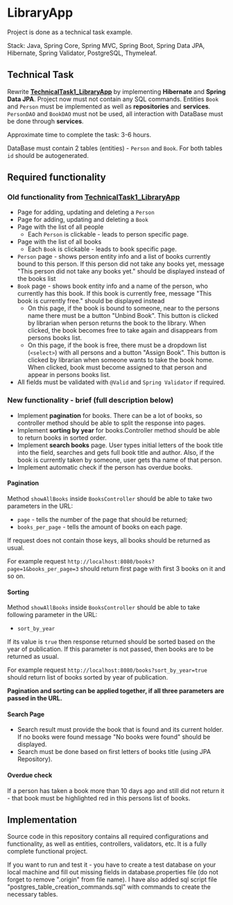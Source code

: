 # LibraryApp

Project is done as a technical task example.

Stack: Java, Spring Core, Spring MVC, Spring Boot, Spring Data JPA, 
Hibernate, Spring Validator, PostgreSQL, Thymeleaf.

## Technical Task

Rewrite [**TechnicalTask1_LibraryApp**](https://github.com/IliaMalafeev/Spring_TechnicalTask1_LibraryApp)
by implementing **Hibernate** and **Spring Data JPA**. Project now must not contain any SQL commands.
Entities `Book` and `Person` must be implemented as well as **repositories** and **services**. 
`PersonDAO` and `BookDAO` must not be used, all interaction with DataBase must be done through **services**.

Approximate time to complete the task: 3-6 hours.

DataBase must contain 2 tables (entities) - `Person` and `Book`.
For both tables `id` should be autogenerated.

## Required functionality

### Old functionality from [**TechnicalTask1_LibraryApp**](https://github.com/IliaMalafeev/Spring_TechnicalTask1_LibraryApp)

* Page for adding, updating and deleting a `Person`
* Page for adding, updating and deleting a `Book`
* Page with the list of all people
    * Each `Person` is clickable - leads to person specific page.
* Page with the list of all books
    * Each `Book` is clickable - leads to book specific page.
* `Person` page - shows person entity info and a list of books
  currently bound to this person. If this person did not take any books yet,
  message "This person did not take any books yet." should be displayed
  instead of the books list
* `Book` page - shows book entity info and a name of the person, who currently
  has this book. If this book is currently free, message "This book is currently free."
  should be displayed instead
    * On this page, if the book is bound to someone, near to the persons name
      there must be a button "Unbind Book". This button is clicked by librarian when
      person returns the book to the library. When clicked, the book becomes
      free to take again and disappears from persons books list.
    * On this page, if the book is free, there must be a dropdown list (`<select>`)
      with all persons and a button "Assign Book". This button is clicked by librarian
      when someone wants to take the book home. When clicked, book must become assigned
      to that person and appear in persons books list.
* All fields must be validated with `@Valid` and `Spring Validator` if required.

### New functionality - brief (full description below)

* Implement **pagination** for books. There can be a lot of books, so controller method 
should be able to split the response into pages.
* Implement **sorting by year** for books.Controller method should be able to return books in sorted order.
* Implement **search books** page. User types initial letters of the book title into the field, searches 
and gets full book title and author. Also, if the book is currently taken by someone, 
user gets tha name of that person.
* Implement automatic check if the person has overdue books.

#### Pagination

Method `showAllBooks` inside `BooksController` should be able to take two parameters in the URL:
* `page` - tells the number of the page that should be returned;
* `books_per_page` - tells the amount of books on each page.

If request does not contain those keys, all books should be returned as usual.

For example request `http://localhost:8080/books?page=1&books_per_page=3` 
should return first page with first 3 books on it and so on.

#### Sorting

Method `showAllBooks` inside `BooksController` should be able to take following parameter in the URL:
* `sort_by_year`

If its value is `true` then response returned should be sorted based on the year of publication. 
If this parameter is not passed, then books are to be returned as usual.

For example request `http://localhost:8080/books?sort_by_year=true`
should return list of books sorted by year of publication.

**Pagination and sorting can be applied together, if all three parameters are passed in the URL.**

#### Search Page

* Search result must provide the book that is found and its current holder. If no books were found
message "No books were found" should be displayed.
* Search must be done based on first letters of books title (using JPA Repository).

#### Overdue check

If a person has taken a book more than 10 days ago and still did not return it - that book must be
highlighted red in this persons list of books.

## Implementation

Source code in this repository contains all required configurations and functionality,
as well as entities, controllers, validators, etc. It is a fully complete functional project.

If you want to run and test it - you have to create a test database on your local machine
and fill out missing fields in database.properties file
(do not forget to remove ".origin" from file name). I have also added sql script file
"postgres_table_creation_commands.sql" with commands to create the necessary tables.